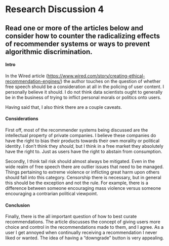 Research Discussion 4
================

## Read one or more of the articles below and consider how to counter the radicalizing effects of recommender systems or ways to prevent algorithmic discrimination.

#### Intro

In the Wired article
(<https://www.wired.com/story/creating-ethical-recommendation-engines/>)
the author touches on the question of whether free speech should be a
consideration at all in the policing of user content. I personally
believe it should. I do not think data scientists ought to generally be
in the business of trying to inflict personal morals or politics onto
users.

Having said that, I also think there are a couple caveats.

#### Considerations

First off, most of the recommender systems being discussed are the
intellectual property of private companies. I believe these companies do
have the right to bias their products towards their own morality or
political identity. I don’t think they *should*, but I think in a free
market they absolutely have the right to. Just as users have the right
to abstain from consumption.

Secondly, I think tail risk should almost always be mitigated. Even in
the wide realm of free speech there are outlier issues that need to be
managed. Things pertaining to extreme violence or inflicting great harm
upon others should fall into this category. Censorship there is
necessary, but in general this should be the exception and not the rule.
For example, there is a difference between someone encouraging mass
violence versus someone encouraging a contrarian political viewpoint.

#### Conclusion

Finally, there is the all important question of how to best curate
recommendations. The article discusses the concept of giving users more
choice and control in the recommendations made to them, and I agree. As
a user I get annoyed when continually receiving a recommendation I never
liked or wanted. The idea of having a “downgrade” button is very
appealing.
